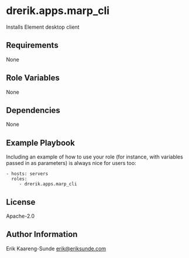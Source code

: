 drerik.apps.marp_cli
=========

Installs Element desktop client

Requirements
------------

None

Role Variables
--------------

None

Dependencies
------------

None

Example Playbook
----------------

Including an example of how to use your role (for instance, with variables passed in as parameters) is always nice for users too:

    - hosts: servers
      roles:
         - drerik.apps.marp_cli

License
-------

Apache-2.0

Author Information
------------------

Erik Kaareng-Sunde <erik@eriksunde.com>
